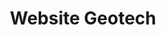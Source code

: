 ---
title: Website Geotech
thumbnail: /portfolio/geotech/miniatura.jpg
animation: /portfolio/geotech/animacao.mp4
---